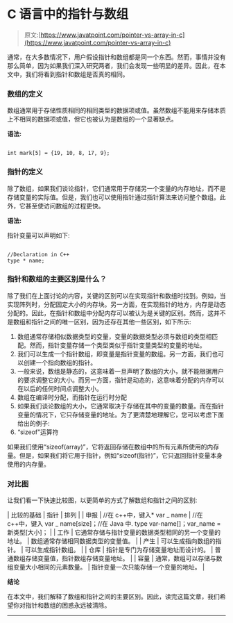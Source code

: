 # C 语言中的指针与数组

> 原文:[https://www.javatpoint.com/pointer-vs-array-in-c](https://www.javatpoint.com/pointer-vs-array-in-c)

通常，在大多数情况下，用户假设指针和数组都是同一个东西。然而，事情并没有那么简单，因为如果我们深入研究两者，我们会发现一些明显的差异。因此，在本文中，我们将看到指针和数组是否真的相同。

### 数组的定义

数组通常用于存储性质相同的相同类型的数据项或值。虽然数组不能用来存储本质上不相同的数据项或值，但它也被认为是数组的一个显著缺点。

**语法:**

```

int mark[5] = {19, 10, 8, 17, 9};

```

### 指针的定义

除了数组，如果我们谈论指针，它们通常用于存储另一个变量的内存地址，而不是存储变量的实际值。但是，我们也可以使用指针通过指针算法来访问整个数组。此外，它甚至使访问数组的过程更快。

**语法:**

指针变量可以声明如下:

```

//Declaration in C++
type * name;

```

### 指针和数组的主要区别是什么？

除了我们在上面讨论的内容，关键的区别可以在实现指针和数组时找到。例如，当实现阵列时，分配固定大小的内存块。另一方面，在实现指针的地方，内存是动态分配的。因此，在指针和数组中分配内存可以被认为是关键的区别。然而，这并不是数组和指针之间的唯一区别，因为还存在其他一些区别，如下所示:

1.  数组通常存储相似数据类型的变量，变量的数据类型必须与数组的类型相匹配。然而，指针变量存储一个类型类似于指针变量类型的变量的地址。
2.  我们可以生成一个指针数组，即变量是指针变量的数组。另一方面，我们也可以创建一个指向数组的指针。
3.  一般来说，数组是静态的，这意味着一旦声明了数组的大小，就不能根据用户的要求调整它的大小。而另一方面，指针是动态的，这意味着分配的内存可以在以后的任何时间点调整大小。
4.  数组在编译时分配，而指针在运行时分配
5.  如果我们谈论数组的大小，它通常取决于存储在其中的变量的数量。而在指针变量的情况下，它只存储变量的地址。为了更清楚地理解它，您可以考虑下面给出的例子:
6.  “sizeof”运算符

如果我们使用“sizeof(array)”，它将返回存储在数组中的所有元素所使用的内存量。但是，如果我们将它用于指针，例如“sizeof(指针)”，它只返回指针变量本身使用的内存量。

### 对比图

让我们看一下快速比较图，以更简单的方式了解数组和指针之间的区别:

| 比较的基础 | 指针 | 排列 |
| 申报 | //在 c++中，键入* var _ name | //在 c++中，键入 var _ name[size]；//在 Java 中. type var-name[]；var_name =新类型[大小]； |
| 工作 | 它通常存储与指针变量的数据类型相同的另一个变量的地址。 | 数组通常存储相同数据类型的变量值。 |
| 产生 | 可以生成指向数组的指针。 | 可以生成指针数组。 |
| 仓库 | 指针是专门为存储变量地址而设计的。 | 普通数组存储变量值，指针数组存储变量地址。 |
| 容量 | 通常，数组可以存储与数组变量大小相同的元素数量。 | 指针变量一次只能存储一个变量的地址。 |

**结论**

在本文中，我们解释了数组和指针之间的主要区别。因此，读完这篇文章，我们希望你对指针和数组的困惑永远被清除。

* * *